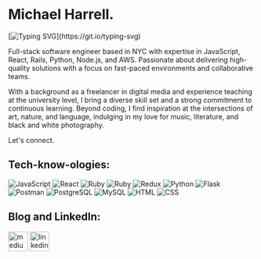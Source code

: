 # Michael Harrell.
 [![Typing SVG](https://readme-typing-svg.demolab.com?font=Fira+Code&duration=1000&pause=1000&color=000000&width=500&lines=Software+Engineer+;Media+Designer+;Educator;Software+Engineer+;Media+Designer+;Complete+Computer+Nerd;Software+Engineer;Media+Designer+;Human+Debugger;Software+Engineer;Media+Designer;Storyteller;Software+Engineer;Media+Designer;Guitar+Player;Software+Engineer;Media+Designer;Voracious+Reader;)](https://git.io/typing-svg)
 
<!-- <img src="./icons/javascript-original.svg" width="48">
<img src="./icons/ruby-plain.svg" width="48">
<img src="./icons/rails-plain.svg" width="48">
<img src="./icons/react-original.svg" width="48">
<img src="./icons/redux-original.svg" width="48">

<img src="./icons/python-original.svg" width="48">
<img src="./icons/amazonwebservices-original.svg" width="48">
<img src="./icons/photoshop-plain.svg" width="48">
<img src="./icons/css3-original.svg" width="48">
<img src="./icons/html5-original.svg" width="48"> -->

Full-stack software engineer based in NYC with expertise in JavaScript, React, Rails, Python, Node.js, and AWS. Passionate about delivering high-quality solutions with a focus on fast-paced environments and collaborative teams.

With a background as a freelancer in digital media and experience teaching at the university level, I bring a diverse skill set and a strong commitment to continuous learning. Beyond coding, I find inspiration at the intersections of art, nature, and language, indulging in my love for music, literature, and black and white photography.

Let's connect.

## Tech-know-ologies:


![JavaScript](https://img.shields.io/badge/JavaScript-F7DF1E?logo=javascript&logoColor=black&style=flat)
![React](https://img.shields.io/badge/React-F7DF1E?logo=react&logoColor=black&style=flat&color=blue)
![Ruby](https://img.shields.io/badge/Ruby-CC342D?style=flat&logo=ruby&logoColor=black)
![Ruby](https://img.shields.io/badge/Rails-CC342D?style=flat&logo=rubyonrails&logoColor=black)
![Redux](https://img.shields.io/badge/Redux-764BC?logo=redux&logoColor=black&style=flat)
![Python](https://img.shields.io/badge/Python-F7DF1E?logo=python&logoColor=black&style=flat&color=yellowgreen)
![Flask](https://img.shields.io/badge/Flask-000000?style=flat&logo=flask)
![Postman](https://camo.githubusercontent.com/5dbc91c96697ff4e6626a305019cc44bdadab5146d3ad9269497e9bff6bd0605/68747470733a2f2f696d672e736869656c64732e696f2f62616467652f506f73746d616e2d4646364333373f6c6f676f3d73716c697465266c6f676f436f6c6f723d7768697465267374796c653d666c6174)
![PostgreSQL](https://img.shields.io/badge/PostgreSQL-4169E1?logo=postgresql&logoColor=white&style=flat)
![MySQL](https://img.shields.io/badge/MySQL-1572B6?logo=mysql&logoColor=black&style=flat)
![HTML](https://img.shields.io/badge/HTML-E34F26?logo=html5&logoColor=black&style=flat)
![CSS](https://img.shields.io/badge/CSS-1572B6?logo=css3&logoColor=black&style=flat)



<!-- 
[![Top Langs](https://github-readme-stats.vercel.app/api/top-langs/?username=mikahado&layout=compact)](https://github.com/samchappel/github-readme-stats) -->

## Blog and LinkedIn:

[<img src='https://cdn.jsdelivr.net/npm/simple-icons@3.0.1/icons/medium.svg' alt='medium' height='40'>](https://medium.com/@mikahado)  [<img src='https://cdn.jsdelivr.net/npm/simple-icons@3.0.1/icons/linkedin.svg' alt='linkedin' height='40'>](https://www.linkedin.com/in/mdharrell/)  


